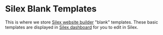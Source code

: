 # Silex Blank Templates

This is where we store [Silex website builder](https://www.silex.me) "blank" templates. These basic templates are displayed in [Silex dashboard](https://github.com/silexlabs/Silex/wiki/Dashboard) for you to edit in Silex. 
